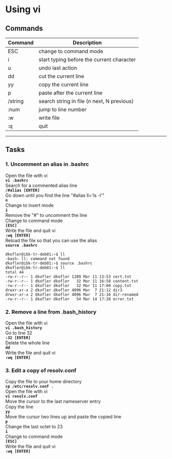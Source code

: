 # Using vi
## Commands
| Command | Description |
| ---| --- |
| ESC | change to command mode |
| i | start typing before the current character |
| u | undo last action |
| dd | cut the current line |
| yy | copy the current line |
| p | paste after the current line |
| /string | search string in file (n next, N previous) |
| :num | jump to line number |
| :w | write file |
| :q | quit |
---

## Tasks
### 1. Uncomment an alias in .bashrc
Open the file with vi  
**`vi .bashrc`**  
Search for a commented alias line  
**`/#alias [ENTER]`**  
Go down until you find the line "#alias ll='ls -l'"  
**`n`**  
Change to insert mode  
**`i`**  
Remove the "#" to uncomment the line  
Change to command mode  
**`[ESC]`**  
Write the file and quit vi  
**`:wq [ENTER]`**  
Reload the file so that you can use the alias  
**`source .bashrc`**  
```
dkofler@ibk-tr-deb01:~$ ll
-bash: ll: command not found
dkofler@ibk-tr-deb01:~$ source .bashrc 
dkofler@ibk-tr-deb01:~$ ll
total 44
-rw-r--r-- 1 dkofler dkofler 1289 Mar 11 13:53 cert.txt
-rw-r--r-- 1 dkofler dkofler   32 Mar 11 16:58 content.txt
-rw-r--r-- 1 dkofler dkofler   32 Mar 11 17:00 copy.txt
drwxr-xr-x 2 dkofler dkofler 4096 Mar  7 21:12 dir3
drwxr-xr-x 2 dkofler dkofler 4096 Mar  7 21:16 dir-renamed
-rw-r--r-- 1 dkofler dkofler   54 Mar 14 17:28 error.txt
```

### 2. Remove a line from .bash_history
Open the file with vi  
**`vi .bash_history`**  
Go to line 32  
**`:32 [ENTER]`**  
Delete the whole line  
**`dd`**  
Write the file and quit vi  
**`:wq [ENTER]`**  


### 3. Edit a copy of resolv.conf
Copy the file to your home directory   
**`cp /etc/resolv.conf .`**  
Open the file with vi  
**`vi resolv.conf`**  
Move the cursor to the last nameserver entry  
Copy the line  
**`yy`**  
Move the cursor two lines up and paste the copied line  
**`p`**  
Change the last octet to 23    
**`i`**  
Change to command mode  
**`[ESC]`**  
Write the file and quit vi  
**`:wq [ENTER]`**
